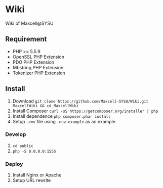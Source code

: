# Wiki

Wiki of Maxcell@SYSU

## Requirement

- PHP >= 5.5.9
- OpenSSL PHP Extension
- PDO PHP Extension
- Mbstring PHP Extension
- Tokenizer PHP Extension

## Install

1. Download `git clone https://github.com/Maxcell-SYSU/Wiki.git MaxcellWiki && cd MaxcellWiki`
2. Install Composer `curl -sS https://getcomposer.org/installer | php`
3. Install dependence `php composer.phar install`
4. Setup `.env` file using `.env.example` as an example

### Develop

1. `cd public`
2. `php -S 0.0.0.0:1555`

### Deploy

1. Install Nginx or Apache
2. Setup URL rewrite
